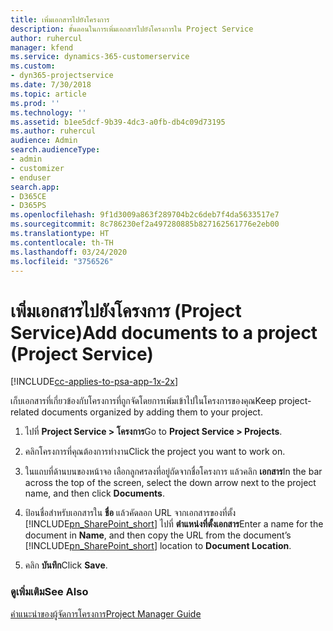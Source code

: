 ```yaml
---
title: เพิ่มเอกสารไปยังโครงการ
description: ขั้นตอนในการเพิ่มเอกสารไปยังโครงการใน Project Service
author: ruhercul
manager: kfend
ms.service: dynamics-365-customerservice
ms.custom:
- dyn365-projectservice
ms.date: 7/30/2018
ms.topic: article
ms.prod: ''
ms.technology: ''
ms.assetid: b1ee5dcf-9b39-4dc3-a0fb-db4c09d73195
ms.author: ruhercul
audience: Admin
search.audienceType:
- admin
- customizer
- enduser
search.app:
- D365CE
- D365PS
ms.openlocfilehash: 9f1d3009a863f289704b2c6deb7f4da5633517e7
ms.sourcegitcommit: 8c786230ef2a497280885b827162561776e2eb00
ms.translationtype: HT
ms.contentlocale: th-TH
ms.lasthandoff: 03/24/2020
ms.locfileid: "3756526"
---
```

# <a name="add-documents-to-a-project-project-service"></a><span data-ttu-id="9211a-103">เพิ่มเอกสารไปยังโครงการ (Project Service)</span><span class="sxs-lookup"><span data-stu-id="9211a-103">Add documents to a project (Project Service)</span></span>

[!INCLUDE[cc-applies-to-psa-app-1x-2x](../includes/cc-applies-to-psa-app-1x-2x.md)]

<span data-ttu-id="9211a-104">เก็บเอกสารที่เกี่ยวข้องกับโครงการที่ถูกจัดโดยการเพิ่มเข้าไปในโครงการของคุณ</span><span class="sxs-lookup"><span data-stu-id="9211a-104">Keep project-related documents organized by adding them to your project.</span></span>  
  
1. <span data-ttu-id="9211a-105">ไปที่ **Project Service > โครงการ**</span><span class="sxs-lookup"><span data-stu-id="9211a-105">Go to **Project Service > Projects**.</span></span>  
  
2. <span data-ttu-id="9211a-106">คลิกโครงการที่คุณต้องการทำงาน</span><span class="sxs-lookup"><span data-stu-id="9211a-106">Click the project you want to work on.</span></span>  
  
3. <span data-ttu-id="9211a-107">ในแถบที่ด้านบนของหน้าจอ เลือกลูกศรลงที่อยู่ถัดจากชื่อโครงการ แล้วคลิก **เอกสาร**</span><span class="sxs-lookup"><span data-stu-id="9211a-107">In the bar across the top of the screen, select the down arrow next to the project name, and then click **Documents**.</span></span>  
  
4. <span data-ttu-id="9211a-108">ป้อนชื่อสำหรับเอกสารใน **ชื่อ** แล้วคัดลอก URL จากเอกสารของที่ตั้ง [!INCLUDE[pn_SharePoint_short](../includes/pn-sharepoint-short.md)] ไปที่ **ตำแหน่งที่ตั้งเอกสาร**</span><span class="sxs-lookup"><span data-stu-id="9211a-108">Enter a name for the document in **Name**,  and then copy the URL from the document’s [!INCLUDE[pn_SharePoint_short](../includes/pn-sharepoint-short.md)] location to **Document Location**.</span></span>  
  
5. <span data-ttu-id="9211a-109">คลิก **บันทึก**</span><span class="sxs-lookup"><span data-stu-id="9211a-109">Click **Save**.</span></span>  
  
### <a name="see-also"></a><span data-ttu-id="9211a-110">ดูเพิ่มเติม</span><span class="sxs-lookup"><span data-stu-id="9211a-110">See Also</span></span>  
 [<span data-ttu-id="9211a-111">คำแนะนำของผู้จัดการโครงการ</span><span class="sxs-lookup"><span data-stu-id="9211a-111">Project Manager Guide</span></span>](../project-service/project-manager-guide.md)
